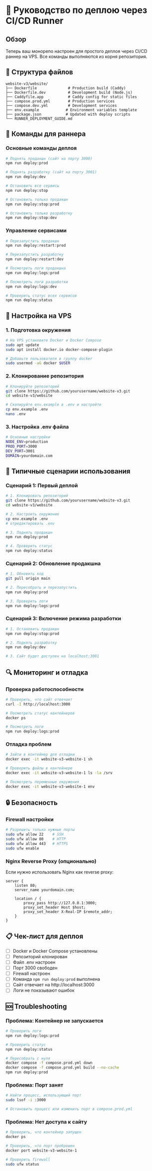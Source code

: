 # 🚀 Руководство по деплою через CI/CD Runner

## Обзор

Теперь ваш монорепо настроен для простого деплоя через CI/CD раннер на VPS. Все команды выполняются из корня репозитория.

## 📁 Структура файлов

```
website-v3/website/
├── Dockerfile              # Production build (Caddy)
├── Dockerfile.dev          # Development build (Node.js)
├── Caddyfile.app           # Caddy config for static files
├── compose.prod.yml        # Production services
├── compose.dev.yml         # Development services
├── env.example            # Environment variables template
├── package.json           # Updated with deploy scripts
└── RUNNER_DEPLOYMENT_GUIDE.md
```

## 🎯 Команды для раннера

### Основные команды деплоя

```bash
# Поднять продакшн (сайт на порту 3000)
npm run deploy:prod

# Поднять разработку (сайт на порту 3001)
npm run deploy:dev

# Остановить все сервисы
npm run deploy:stop

# Остановить только продакшн
npm run deploy:stop:prod

# Остановить только разработку
npm run deploy:stop:dev
```

### Управление сервисами

```bash
# Перезапустить продакшн
npm run deploy:restart:prod

# Перезапустить разработку
npm run deploy:restart:dev

# Посмотреть логи продакшна
npm run deploy:logs:prod

# Посмотреть логи разработки
npm run deploy:logs:dev

# Проверить статус всех сервисов
npm run deploy:status
```

## 🔧 Настройка на VPS

### 1. Подготовка окружения

```bash
# На VPS установите Docker и Docker Compose
sudo apt update
sudo apt install docker.io docker-compose-plugin

# Добавьте пользователя в группу docker
sudo usermod -aG docker $USER
```

### 2. Клонирование репозитория

```bash
# Клонируйте репозиторий
git clone https://github.com/yourusername/website-v3.git
cd website-v3/website

# Скопируйте env.example в .env и настройте
cp env.example .env
nano .env
```

### 3. Настройка .env файла

```bash
# Основные настройки
NODE_ENV=production
PROD_PORT=3000
DEV_PORT=3001
DOMAIN=yourdomain.com
```

## 🚀 Типичные сценарии использования

### Сценарий 1: Первый деплой

```bash
# 1. Клонировать репозиторий
git clone https://github.com/yourusername/website-v3.git
cd website-v3/website

# 2. Настроить окружение
cp env.example .env
# отредактировать .env

# 3. Поднять продакшн
npm run deploy:prod

# 4. Проверить статус
npm run deploy:status
```

### Сценарий 2: Обновление продакшна

```bash
# 1. Обновить код
git pull origin main

# 2. Пересобрать и перезапустить
npm run deploy:prod

# 3. Проверить логи
npm run deploy:logs:prod
```

### Сценарий 3: Включение режима разработки

```bash
# 1. Остановить продакшн
npm run deploy:stop:prod

# 2. Поднять разработку
npm run deploy:dev

# 3. Сайт будет доступен на localhost:3001
```

## 🔍 Мониторинг и отладка

### Проверка работоспособности

```bash
# Проверить, что сайт отвечает
curl -I http://localhost:3000

# Посмотреть статус контейнеров
docker ps

# Посмотреть логи
npm run deploy:logs:prod
```

### Отладка проблем

```bash
# Зайти в контейнер для отладки
docker exec -it website-v3-website-1 sh

# Проверить файлы в контейнере
docker exec -it website-v3-website-1 ls -la /srv

# Посмотреть переменные окружения
docker exec -it website-v3-website-1 env
```

## 🔒 Безопасность

### Firewall настройки

```bash
# Разрешить только нужные порты
sudo ufw allow 22    # SSH
sudo ufw allow 80    # HTTP
sudo ufw allow 443   # HTTPS
sudo ufw enable
```

### Nginx Reverse Proxy (опционально)

Если нужно использовать Nginx как reverse proxy:

```nginx
server {
    listen 80;
    server_name yourdomain.com;
    
    location / {
        proxy_pass http://127.0.0.1:3000;
        proxy_set_header Host $host;
        proxy_set_header X-Real-IP $remote_addr;
    }
}
```

## 📋 Чек-лист для деплоя

- [ ] Docker и Docker Compose установлены
- [ ] Репозиторий клонирован
- [ ] Файл .env настроен
- [ ] Порт 3000 свободен
- [ ] Firewall настроен
- [ ] Команда `npm run deploy:prod` выполнена
- [ ] Сайт отвечает на http://localhost:3000
- [ ] Логи не показывают ошибок

## 🆘 Troubleshooting

### Проблема: Контейнер не запускается

```bash
# Проверить логи
npm run deploy:logs:prod

# Проверить статус
npm run deploy:status

# Пересобрать с нуля
docker compose -f compose.prod.yml down
docker compose -f compose.prod.yml build --no-cache
npm run deploy:prod
```

### Проблема: Порт занят

```bash
# Найти процесс, использующий порт
sudo lsof -i :3000

# Остановить процесс или изменить порт в compose.prod.yml
```

### Проблема: Нет доступа к сайту

```bash
# Проверить, что контейнер запущен
docker ps

# Проверить, что порт проброшен
docker port website-v3-website-1

# Проверить firewall
sudo ufw status
```
